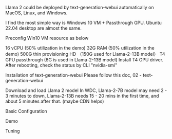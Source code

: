 
Llama 2 could be deployed by text-generation-webui automatically on MacOS, Linux, and Windows.

I find the most simple way is Windows 10 VM + Passthrough GPU. Ubuntu 22.04 desktop are almost the same.

Preconfig
Win10 VM resource as below

16 vCPU (50% utilization in the demo)
32G RAM (50% utilization in the demo)
500G thin provisioning HD （150G used for Llama-2-13B model）
T4 GPU passthrough (6G is used in Llama-2-13B model)
Install T4 GPU driver. After rebooting, check the status by CLI "nvidia-smi"

Installation of text-generation-webui
Please follow this doc, 02 - text-generation-webui

Download and load Llama 2 model
In WDC, Llama-2-7B model may need 2 - 3 minutes to down, Llama-2-13B needs 15 - 20 mins in the first time, and about 5 minutes after that. (maybe CDN helps)



Basic Configuration


Demo


Tuning
